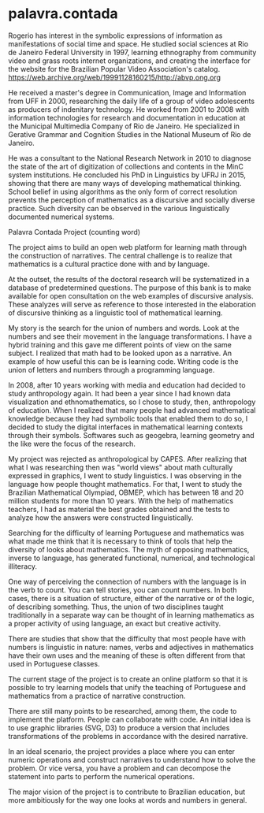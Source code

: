 # palavra.contada


Rogerio has interest in the symbolic expressions of information as manifestations of social time and space. He studied social sciences at Rio de Janeiro Federal University in 1997, learning ethnography from community video and grass roots internet organizations, and creating the interface for the website for the Brazilian Popular Video Association's catalog.
https://web.archive.org/web/19991128160215/http://abvp.ong.org


He received a master's degree in Communication, Image and Information from UFF in 2000, researching the daily life of a group of video adolescents as producers of indenitary technology. He worked from 2001 to 2008 with information technologies for research and documentation in education at the Municipal Multimedia Company of Rio de Janeiro. He specialized in Gerative Grammar and Cognition Studies in the National Museum of Rio de Janeiro. 

He was a consultant to the National Research Network in 2010 to diagnose the state of the art of digitization of collections and contents in the MinC system institutions. He concluded his PhD in Linguistics by UFRJ in 2015, showing that there are many ways of developing mathematical thinking. School belief in using algorithms as the only form of correct resolution prevents the perception of mathematics as a discursive and socially diverse practice. Such diversity can be observed in the various linguistically documented numerical systems.


Palavra Contada Project (counting word) 

The project aims to build an open web platform for learning math through the construction of narratives. The central challenge is to realize that mathematics is a cultural practice done with and by language.

At the outset, the results of the doctoral research will be systematized in a database of predetermined questions. The purpose of this bank is to make available for open consultation on the web examples of discursive analysis. These analyzes will serve as reference to those interested in the elaboration of discursive thinking as a linguistic tool of mathematical learning.

My story is the search for the union of numbers and words. Look at the numbers and see their movement in the language transformations. I have a hybrid training and this gave me different points of view on the same subject. I realized that math had to be looked upon as a narrative. An example of how useful this can be is learning code. Writing code is the union of letters and numbers through a programming language.

In 2008, after 10 years working with media and education had decided to study anthropology again. It had been a year since I had known data visualization and ethnomathematics, so I chose to study, then, anthropology of education. When I realized that many people had advanced mathematical knowledge because they had symbolic tools that enabled them to do so, I decided to study the digital interfaces in mathematical learning contexts through their symbols. Softwares such as geogebra, learning geometry and the like were the focus of the research.

My project was rejected as anthropological by CAPES. After realizing that what I was researching then was "world views" about math culturally expressed in graphics, I went to study linguistics. I was observing in the language how people thought mathematics. For that, I went to study the Brazilian Mathematical Olympiad, OBMEP, which has between 18 and 20 million students for more than 10 years. With the help of mathematics teachers, I had as material the best grades obtained and the tests to analyze how the answers were constructed linguistically.

Searching for the difficulty of learning Portuguese and mathematics was what made me think that it is necessary to think of tools that help the diversity of looks about mathematics. The myth of opposing mathematics, inverse to language, has generated functional, numerical, and technological illiteracy.

One way of perceiving the connection of numbers with the language is in the verb to count. You can tell stories, you can count numbers. In both cases, there is a situation of structure, either of the narrative or of the logic, of describing something. Thus, the union of two disciplines taught traditionally in a separate way can be thought of in learning mathematics as a proper activity of using language, an exact but creative activity.

There are studies that show that the difficulty that most people have with numbers is linguistic in nature: names, verbs and adjectives in mathematics have their own uses and the meaning of these is often different from that used in Portuguese classes.

The current stage of the project is to create an online platform so that it is possible to try learning models that unify the teaching of Portuguese and mathematics from a practice of narrative construction.

There are still many points to be researched, among them, the code to implement the platform. People can collaborate with code. An initial idea is to use graphic libraries (SVG, D3) to produce a version that includes transformations of the problems in accordance with the desired narrative.

In an ideal scenario, the project provides a place where you can enter numeric operations and construct narratives to understand how to solve the problem. Or vice versa, you have a problem and can decompose the statement into parts to perform the numerical operations.

The major vision of the project is to contribute to Brazilian education, but more ambitiously for the way one looks at words and numbers in general.
